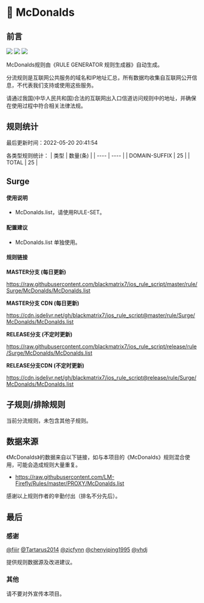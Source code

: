 # 🧸 McDonalds

## 前言

![](https://shields.io/badge/-移除重复规则-ff69b4) ![](https://shields.io/badge/-DOMAIN与DOMAIN--SUFFIX合并-green) ![](https://shields.io/badge/-IP--CIDR(6)合并-blueviolet) 

McDonalds规则由《RULE GENERATOR 规则生成器》自动生成。

分流规则是互联网公共服务的域名和IP地址汇总，所有数据均收集自互联网公开信息，不代表我们支持或使用这些服务。

请通过我国(中华人民共和国)合法的互联网出入口信道访问规则中的地址，并确保在使用过程中符合相关法律法规。

## 规则统计

最后更新时间：2022-05-20 20:41:54

各类型规则统计：
| 类型 | 数量(条)  | 
| ---- | ----  |
| DOMAIN-SUFFIX | 25  | 
| TOTAL | 25  | 


## Surge 

#### 使用说明
- McDonalds.list，请使用RULE-SET。

#### 配置建议
- McDonalds.list 单独使用。

#### 规则链接
**MASTER分支 (每日更新)**

https://raw.githubusercontent.com/blackmatrix7/ios_rule_script/master/rule/Surge/McDonalds/McDonalds.list

**MASTER分支 CDN (每日更新)**

https://cdn.jsdelivr.net/gh/blackmatrix7/ios_rule_script@master/rule/Surge/McDonalds/McDonalds.list

**RELEASE分支 (不定时更新)**

https://raw.githubusercontent.com/blackmatrix7/ios_rule_script/release/rule/Surge/McDonalds/McDonalds.list

**RELEASE分支CDN (不定时更新)**

https://cdn.jsdelivr.net/gh/blackmatrix7/ios_rule_script@release/rule/Surge/McDonalds/McDonalds.list

## 子规则/排除规则


当前分流规则，未包含其他子规则。

## 数据来源

《McDonalds》的数据来自以下链接，如与本项目的《McDonalds》规则混合使用，可能会造成规则大量重复。

- https://raw.githubusercontent.com/LM-Firefly/Rules/master/PROXY/McDonalds.list


感谢以上规则作者的辛勤付出（排名不分先后）。

## 最后

### 感谢

[@fiiir](https://github.com/fiiir) [@Tartarus2014](https://github.com/Tartarus2014) [@zjcfynn](https://github.com/zjcfynn) [@chenyiping1995](https://github.com/chenyiping1995) [@vhdj](https://github.com/vhdj)

提供规则数据源及改进建议。

### 其他

请不要对外宣传本项目。